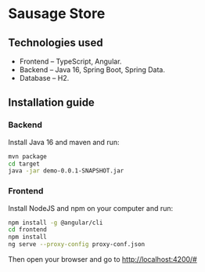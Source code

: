 # Sausage Store
## Technologies used

* Frontend – TypeScript, Angular.
* Backend  – Java 16, Spring Boot, Spring Data.
* Database – H2.

## Installation guide
### Backend

Install Java 16 and maven and run:

```bash
mvn package
cd target
java -jar demo-0.0.1-SNAPSHOT.jar
```

### Frontend

Install NodeJS and npm on your computer and run:

```bash
npm install -g @angular/cli
cd frontend
npm install
ng serve --proxy-config proxy-conf.json
```

Then open your browser and go to [http://localhost:4200/#](http://localhost:4200/#)